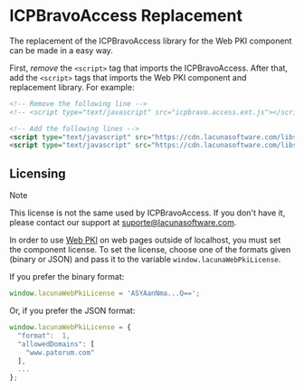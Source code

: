 
# ICPBravoAccess Replacement

The replacement of the ICPBravoAccess library for the Web PKI component can be made
in a easy way.

First, *remove* the `<script>` tag that imports the ICPBravoAccess. After that, add
the `<script>` tags that imports the Web PKI component and replacement library. For example:

```html
<!-- Remove the following line -->
<!-- <script type="text/javascript" src="icpbravo.access.ext.js"></script> -->

<!-- Add the following lines -->
<script type="text/javascript" src="https://cdn.lacunasoftware.com/libs/web-pki/lacuna-web-pki-2.14.1.min.js"></script>
<script type="text/javascript" src="https://cdn.lacunasoftware.com/libs/pibask/lacuna-pibask-1.0.0.js"></script>
```

## Licensing

> [!NOTE]
> This license is not the same used by ICPBravoAccess. If you don't have it, please contact
our support at suporte@lacunasoftware.com.

In order to use [Web PKI](http://docs.lacunasoftware.com/en-us/articles/web-pki/index.html) on
web pages outside of localhost, you must set the component license. To set the license, choose one
of the formats given (binary or JSON) and pass it to the variable `window.lacunaWebPkiLicense`.

If you prefer the binary format:

```javascript
window.lacunaWebPkiLicense = 'ASYAanNma...Q==';
```

Or, if you prefer the JSON format:

```javascript
window.lacunaWebPkiLicense = {
  "format":  1,
  "allowedDomains": [
    "www.patorum.com"
  ],
  ...
};
```